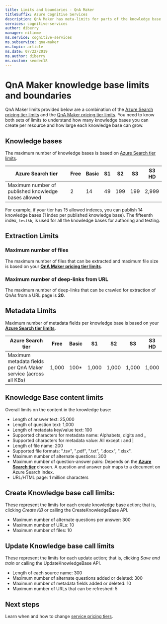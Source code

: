 ```yaml
---
title: Limits and boundaries - QnA Maker 
titleSuffix: Azure Cognitive Services
description: QnA Maker has meta-limits for parts of the knowledge base and service. It is important to keep your knowledge base within those limits in order to test and publish. 
services: cognitive-services
author: diberry
manager: nitinme
ms.service: cognitive-services
ms.subservice: qna-maker
ms.topic: article
ms.date: 07/22/2019
ms.author: diberry
ms.custom: seodec18
---
```


# QnA Maker knowledge base limits and boundaries

QnA Maker limits provided below are a combination of the [Azure Search pricing tier limits](https://docs.microsoft.com/azure/search/search-limits-quotas-capacity) and the [QnA Maker pricing tier limits](https://azure.microsoft.com/pricing/details/cognitive-services/qna-maker/). You need to know both sets of limits to understand how many knowledge bases you can create per resource and how large each knowledge base can grow.

## Knowledge bases

The maximum number of knowledge bases is based on [Azure Search tier limits](https://docs.microsoft.com/azure/search/search-limits-quotas-capacity).

|**Azure Search tier** | **Free** | **Basic** |**S1** | **S2**| **S3** |**S3 HD**|
|---|---|---|---|---|---|----|
|Maximum number of published knowledge bases allowed|2|14|49|199|199|2,999|

 For example, if your tier has 15 allowed indexes, you can publish 14 knowledge bases (1 index per published knowledge base). The fifteenth index, `testkb`, is used for all the knowledge bases for authoring and testing. 

## Extraction Limits

### Maximum number of files

The maximum number of files that can be extracted and maximum file size is based on your **[QnA Maker pricing tier limits](https://azure.microsoft.com/pricing/details/cognitive-services/qna-maker/)**.

### Maximum number of deep-links from URL

The maximum number of deep-links that can be crawled for extraction of QnAs from a URL page is **20**.

## Metadata Limits

Maximum number of metadata fields per knowledge base is based on your **[Azure Search tier limits](https://docs.microsoft.com/azure/search/search-limits-quotas-capacity)**.

|**Azure Search tier** | **Free** | **Basic** |**S1** | **S2**| **S3** |**S3 HD**|
|---|---|---|---|---|---|----|
|Maximum metadata fields per QnA Maker service (across all KBs)|1,000|100*|1,000|1,000|1,000|1,000|

## Knowledge Base content limits
Overall limits on the content in the knowledge base:
* Length of answer text: 25,000
* Length of question text: 1,000
* Length of metadata key/value text: 100
* Supported characters for metadata name: Alphabets, digits and _  
* Supported characters for metadata value: All except : and | 
* Length of file name: 200
* Supported file formats: ".tsv", ".pdf", ".txt", ".docx", ".xlsx".
* Maximum number of alternate questions: 300
* Maximum number of question-answer pairs: Depends on the **[Azure Search tier](https://docs.microsoft.com/azure/search/search-limits-quotas-capacity#document-limits)** chosen. A question and answer pair maps to a document on Azure Search index. 
* URL/HTML page: 1 million characters

## Create Knowledge base call limits:
These represent the limits for each create knowledge base action; that is, clicking *Create KB* or calling the CreateKnowledgeBase API.
* Maximum number of alternate questions per answer: 300
* Maximum number of URLs: 10
* Maximum number of files: 10

## Update Knowledge base call limits
These represent the limits for each update action; that is, clicking *Save and train* or calling the UpdateKnowledgeBase API.
* Length of each source name: 300
* Maximum number of alternate questions added or deleted: 300
* Maximum number of metadata fields added or deleted: 10
* Maximum number of URLs that can be refreshed: 5

## Next steps

Learn when and how to change [service pricing tiers](How-To/set-up-qnamaker-service-azure.md#upgrade-qna-maker).
